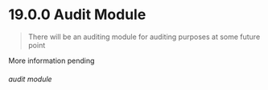 # 19.0.0 Audit Module

> There will be an auditing module for auditing purposes at some future point

More information pending


###### audit module
